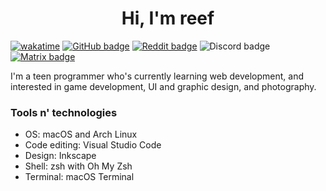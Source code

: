 <h1 align="center">Hi, I'm reef</h1>

[![wakatime](https://wakatime.com/badge/user/13a61eda-9f06-4beb-bcfa-fcea4cae3f03.svg)](https://wakatime.com/@13a61eda-9f06-4beb-bcfa-fcea4cae3f03)
[![GitHub badge](https://img.shields.io/badge/-GitHub-black?logo=GitHub)](https://github.com/nreef12)
[![Reddit badge](https://img.shields.io/badge/-Reddit-white?logo=Reddit)](https://www.reddit.com/user/tappyturtle12/)
![Discord badge](https://img.shields.io/badge/Discord-Reef%234540-%235865F2?logo=Discord)
[![Matrix badge](https://img.shields.io/badge/-Matrix-black?logo=Matrix)](https://matrix.to/#/@tappyturtle:matrix.org)

I'm a teen programmer who's currently learning web development, and interested in game development, UI and graphic design, and photography.

### Tools n' technologies

- OS: macOS and Arch Linux
- Code editing: Visual Studio Code
- Design: Inkscape
- Shell: zsh with Oh My Zsh
- Terminal: macOS Terminal
